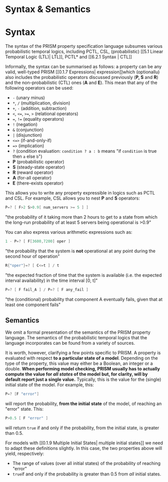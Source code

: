 # Syntax & Semantics

# Syntax

The syntax of the PRISM property specification language subsumes various probabilistic temporal logics, including PCTL, CSL, (probabilistic) [[5.1 Linear Temporal Logic (LTL)| LTL]], PCTL* and [[6.2.1 Syntax | CTL]]

Informally, the syntax can be summarised as follows: a property can be any valid, well-typed PRISM [[0.1.7 Expressions| expression]]which (optionallu) also includes the probabilistic operators discussed previously (**P, S** and **R**) and the non-probabilistic (CTL) ones (**A** and **E**). This mean that any of the following operators can be used:

- `-` (unary minus)
- `*`, `/` (multiplication, division)
- `+`, `-` (addition, subtraction)
- `<`, `<=`, `>=`, `>` (relational operators)
- `=`, `!=` (equality operators)
- `!` (negation)
- `&` (conjunction)
- `|` (disjunction)
- `<=>` (if-and-only-if)
- `=>` (implication)
- `?` (condition evaluation: `condition ? a : b` means "if `condition` is true then `a` else `b`")
- **P** (probabilistic operator)
- **S** (steady-state operator)
- **R** (reward operator)
- **A** (for-all operator)
- **E** (there-exists operator)



This allows you to write any property expressible in logics such as PCTL and CSL. For example, CSL allows you to nest **P** and **S** operators:

```c
P=? [ F>2 S>0.9[ num_servers >= 5 ] ]  
```

"the probability of it taking more than 2 hours to get to a state from which the long-run probability of at least 5 servers being operational is >0.9"

You can also express various arithmetic expressions such as:

```c
1 - P=? [ F[3600,7200] oper ]  
```

"the probability that the system is **not** operational at any point during the second hour of operation"

```c
R{"oper"}=? [ C<=t ] / t  
```

"the expected fraction of time that the system is available (i.e. the expected interval availability) in the time interval [0, t]"

```c
P=? [ F fail_A ] / P=? [ F any_fail ]  
```

"the (conditional) probability that component A eventually fails, given that at least one component fails"

## Semantics

We omit a formal presentation of the semantics of the PRISM property language. The semantics of the probabilistic temporal logics that the language incorporates can be found from a variety of sources. 

It is worth, however, clarifying a few points specific to PRISM. A property is evaluated with respect **to a particular state of a model**. Depending on the type of the property, this value may either be a Boolean, an integer or a double. **When performing model checking, PRISM usually has to actually compute the value for *all states* of the model but, for clarity, will by default report just a single value.** Typically, this is the value for the (single) initial state of the model. For example, this:

```c
P=? [F "error"]
```

will report the probability, **from the initial state** of the model, of reaching an "error" state. This:

```c
P>0.5 [ F "error" ]
```

will return `true` if and only if the probability, from the initial state, is greater than 0.5.

For models with [[0.1.9 Multiple Initial States| multiple initial states]] we need to adapt these definitions slightly. In this case, the two properties above will yield, respectively:

- The range of values (over all initial states) of the probability of reaching "error"
- `true`if and only if the probability is greater than 0.5 from *all* initial states.
